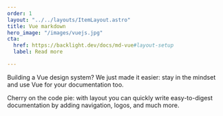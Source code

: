 ```yaml
---
order: 1
layout: "../../layouts/ItemLayout.astro"
title: Vue markdown
hero_image: "/images/vuejs.jpg"
cta:
  href: https://backlight.dev/docs/md-vue#layout-setup
  label: Read more

---
```

Building a Vue design system? We just made it easier: stay in the mindset and use Vue for your documentation too.

Cherry on the code pie: with layout you can quickly write easy-to-digest documentation by adding navigation, logos, and much more.